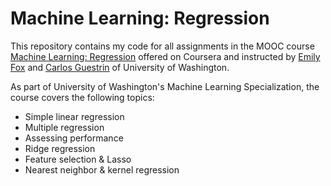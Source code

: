 # Machine Learning: Regression

This repository contains my code for all assignments in the MOOC course [Machine Learning: Regression](https://www.coursera.org/learn/ml-regression/home/welcome) offered on Coursera and instructed by [Emily Fox](https://homes.cs.washington.edu/~ebfox/) and [Carlos Guestrin](https://homes.cs.washington.edu/~guestrin/) of University of Washington.

As part of University of Washington's Machine Learning Specialization, the course covers the following topics:
- Simple linear regression
- Multiple regression
- Assessing performance
- Ridge regression
- Feature selection & Lasso
- Nearest neighbor & kernel regression 

